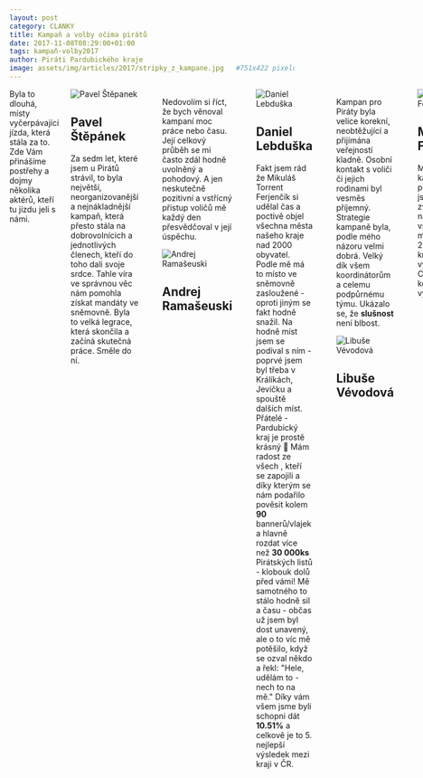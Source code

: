 ```yaml
---
layout: post
category: CLANKY
title: Kampaň a volby očima pirátů
date: 2017-11-08T08:29:00+01:00  
tags: kampaň-volby2017
author: Piráti Pardubického kraje
image: assets/img/articles/2017/stripky_z_kampane.jpg   #751x422 pixelu
---
```



<div class="medium-12 large-12 columns">
  Byla to dlouhá, místy vyčerpávající jízda, která stála za to. Zde Vám přinášíme postřehy a dojmy několika aktérů, kteří tu jízdu jeli s námi. <br> <br>
  <div class="o-media o-media--center">
   <div class="o-media__image o-media__image--lgspace">
   <img src="{{ 'pavel-stepanek.jpg' | prepend: '/assets/img/people/' | relative_url}}" alt="Pavel Štěpanek">
   <p align="center"><h2>Pavel Štěpánek</h2></p>
   </div>
   <div class="o-media__body">
   <p> Za sedm let, které jsem u Pirátů strávil, to byla největší, neorganizovanější a nejnákladnější kampaň, která přesto stála na dobrovolnícich a jednotlivých členech, kteří do toho dali svoje srdce. Tahle víra ve správnou věc nám pomohla získat mandáty ve sněmovně. Byla to velká legrace, která skončila a začíná skutečná práce. Směle do ní. </p>
   </div>
  </div>
  <hr>
  <div class="o-media o-media--center">
   <div class="o-media__body">
   <p> Nedovolím si říct, že bych věnoval kampaní moc práce nebo času. Její celkový průběh se mi často zdál hodně uvolněný a pohodový. A jen neskutečně pozitivní a vstřícný přistup voličů mě každý den přesvědčoval v její úspěchu.</p>
   </div>
   <div class="o-media__image o-media__image--lgspace">
   <img src="{{ 'andrej-ramaseuski.jpg' | prepend: '/assets/img/people/' | relative_url}}" alt="Andrej Ramašeuski">
   <p align="center"><h2>Andrej Ramašeuski</h2></p>
   </div>
  </div>
  <hr>
  <div class="o-media o-media--center">
   <div class="o-media__image o-media__image--lgspace">
   <img src="{{ 'daniel-lebduska.jpg' | prepend: '/assets/img/people/' | relative_url}}" alt="Daniel Lebduška">
   <p align="center"><h2>Daniel Lebduška</h2></p>
   </div>
   <div class="o-media__body">
   <p> Fakt jsem rád že Mikuláš Torrent Ferjenčík si udělal čas a poctivě objel všechna města našeho kraje nad 2000 obyvatel. Podle mě má to místo ve sněmovně zasloužené - oproti jiným se fakt hodně snažil. Na hodně míst jsem se podíval s ním - poprvé jsem byl třeba v Králíkách, Jevíčku a spouště dalších míst. Přátelé - Pardubický kraj je prostě krásný 🙂
Mám radost ze všech , kteří se zapojili a díky kterým se nám podařilo pověsit kolem <b>90</b> bannerů/vlajek a hlavně rozdat více než <b>30 000ks</b> Pirátských listů - klobouk dolů před vámi!
Mě samotného to stálo hodně sil a času - občas už jsem byl dost unavený, ale o to víc mě potěšilo, když se ozval někdo a řekl: "Hele, udělám to - nech to na mě." Díky vám všem jsme byli schopni dát <b>10.51%</b> a celkově je to 5. nejlepší výsledek mezi kraji v ČR. </p>
   </div>
  </div>
  <hr>
  <div class="o-media o-media--center">
   <div class="o-media__body">
   <p> Kampan pro Piráty byla velice korekní, neobtěžující a přijímána veřejností kladně. Osobní kontakt s voliči či jejich rodinami byl vesměs příjemný. Strategie kampaně byla, podle mého názoru velmi dobrá. Velký dík všem koordinátorům a celemu podpůrnému týmu. Ukázalo se, že <b>slušnost</b>  není blbost. </p>
   </div>
   <div class="o-media__image o-media__image--lgspace">
   <img src="{{ 'libuse-vevodova.jpg' | prepend: '/assets/img/people/' | relative_url}}" alt="Libuše Vévodová">
   <p align="center"><h2>Libuše Vévodová</h2></p>
   </div>
  </div>
  <hr>
  <div class="o-media o-media--center">
   <div class="o-media__image o-media__image--lgspace">
   <img src="{{ 'mikulas-ferjencik.jpg' | prepend: '/assets/img/people/' | relative_url}}" alt="Mikuláš Ferjenčík">
   <p align="center"><h2>Mikuláš Ferjenčík</h2></p>
   </div>
   <div class="o-media__body">
   <p> Mně v kampani potěšilo, že jsme fakt zvládli navštívit všechna města nad 2000 lidí v kraji a parádní výsledek v Cholticích, kde jsem vyrostl. </p>
   </div>
  </div>
  <hr>
  <div class="o-media o-media--center">
   <div class="o-media__body">
   <p> Podpora, kterou jsme dostávali během kampaně byla obrovská a dávala mi energii pokračovat. Potěšil mě výsledek v Chrudiském okrese, kde jsme skončili na druhém místě s <b>9,84 %</b></p>
   </div>
   <div class="o-media__image o-media__image--lgspace">
   <img src="{{ 'zdenek-kubala.jpg' | prepend: '/assets/img/people/' | relative_url}}" alt="Zdeněk Kubala">
   <p align="center"><h2>Zdeněk Kubala</h2></p>
   </div>
  </div>
  <hr>
  <div class="o-media o-media--center">
   <div class="o-media__image o-media__image--lgspace">
   <img src="{{ 'karsten-sachs.jpg' | prepend: '/assets/img/people/' | relative_url}}" alt="Karsten Sachs">
   <p align="center"><h2>Karsten Sachs</h2></p>
   </div>
   <div class="o-media__body">
   <p> Na jaře k nám mluvil Rick Falkvinge, říkal, že možná stojíme před historickým vítězstvím, a že si tu kampaň máme hlavně <b>užívat</b>. Myslím si že se nám povedlo obojí a jsem rád že jsem byl u toho. </p>
   </div>
  </div>
  <hr>
  <div class="o-media o-media--center">
   <div class="o-media__body">
   <p> Zapojil jsem se jako nečlen Pirátské strany, protože jsem viděl, že se Piráti snaží a nemají za sebou skandály a program zaměřený na transparenci se mi líbil. Viděl jsem zápal a hromadu času, který do kampaně vkládali a to i přesto, že jejich úspěch jakožto jednotlivců byl nemožný. Oni to však dělali pro to, aby bylo v naší zemi reálně lépe. I když jsem měl před začátkem kampaně drobné pochyby, tak teď vidím, že jsou to vážně slušní, upřímní, pracovití a chytří lidé, se kterými bych rád spolupracoval dál.</p>
   </div>
   <div class="o-media__image o-media__image--lgspace">
   <img src="{{ 'filip-sedlak.jpg' | prepend: '/assets/img/people/' | relative_url}}" alt="Filip Sedlák">
   <p align="center"><h2>Filip Sedlák</h2></p>
   </div>
  </div>
</div>


